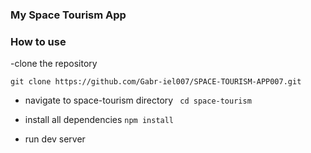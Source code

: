 ### My Space Tourism App

### How to use
-clone the repository

```git clone https://github.com/Gabr-iel007/SPACE-TOURISM-APP007.git```


- navigate to space-tourism directory
``` cd space-tourism```

- install all dependencies
``` npm install ```
- run dev server

``` npm run dev
```